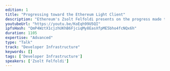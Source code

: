```yaml
---
edition: 1
title: "Progressing toward the Ethereum Light Client"
description: "Ethereum's Zsolt Felfoldi presents on the progress made towards the Ethereum Light Client."
youtubeUrl: "https://youtu.be/KoEqh99U5QI"
ipfsHash: "QmP4WztX1cjzhUKhB6FjciqMy8EasXfpME5bho4fcNQx6h"
duration: 1105
expertise: "Advanced"
type: "Talk"
track: "Developer Infrastructure"
keywords: []
tags: ['Developer Infrastructure']
speakers: ['Zsolt Felfoldi']
---
```

